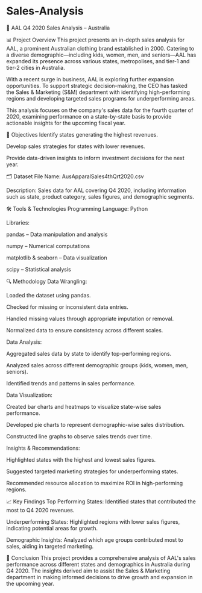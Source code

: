 # Sales-Analysis
🧾 AAL Q4 2020 Sales Analysis – Australia

📊 Project Overview
This project presents an in-depth sales analysis for AAL, a prominent Australian clothing brand established in 2000. Catering to a diverse demographic—including kids, women, men, and seniors—AAL has expanded its presence across various states, metropolises, and tier-1 and tier-2 cities in Australia.

With a recent surge in business, AAL is exploring further expansion opportunities. To support strategic decision-making, the CEO has tasked the Sales & Marketing (S&M) department with identifying high-performing regions and developing targeted sales programs for underperforming areas.

This analysis focuses on the company's sales data for the fourth quarter of 2020, examining performance on a state-by-state basis to provide actionable insights for the upcoming fiscal year.

🎯 Objectives
Identify states generating the highest revenues.

Develop sales strategies for states with lower revenues.

Provide data-driven insights to inform investment decisions for the next year.

🗂️ Dataset
File Name: AusApparalSales4thQrt2020.csv

Description: Sales data for AAL covering Q4 2020, including information such as state, product category, sales figures, and demographic segments.

🛠️ Tools & Technologies
Programming Language: Python

Libraries:

pandas – Data manipulation and analysis

numpy – Numerical computations

matplotlib & seaborn – Data visualization

scipy – Statistical analysis

🔍 Methodology
Data Wrangling:

Loaded the dataset using pandas.

Checked for missing or inconsistent data entries.

Handled missing values through appropriate imputation or removal.

Normalized data to ensure consistency across different scales.

Data Analysis:

Aggregated sales data by state to identify top-performing regions.

Analyzed sales across different demographic groups (kids, women, men, seniors).

Identified trends and patterns in sales performance.

Data Visualization:

Created bar charts and heatmaps to visualize state-wise sales performance.

Developed pie charts to represent demographic-wise sales distribution.

Constructed line graphs to observe sales trends over time.

Insights & Recommendations:

Highlighted states with the highest and lowest sales figures.

Suggested targeted marketing strategies for underperforming states.

Recommended resource allocation to maximize ROI in high-performing regions.

📈 Key Findings
Top Performing States: Identified states that contributed the most to Q4 2020 revenues.

Underperforming States: Highlighted regions with lower sales figures, indicating potential areas for growth.

Demographic Insights: Analyzed which age groups contributed most to sales, aiding in targeted marketing.

📌 Conclusion
This project provides a comprehensive analysis of AAL's sales performance across different states and demographics in Australia during Q4 2020. The insights derived aim to assist the Sales & Marketing department in making informed decisions to drive growth and expansion in the upcoming year.
